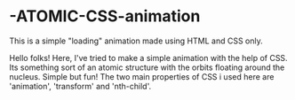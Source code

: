 # -ATOMIC-CSS-animation
This is a simple "loading" animation made using HTML and CSS only.


Hello folks!
Here, I've tried to make a simple animation with the help of CSS. Its something sort of an atomic structure with the orbits floating around the nucleus. Simple but fun!
The two main properties of CSS i used here are 'animation', 'transform' and 'nth-child'.
